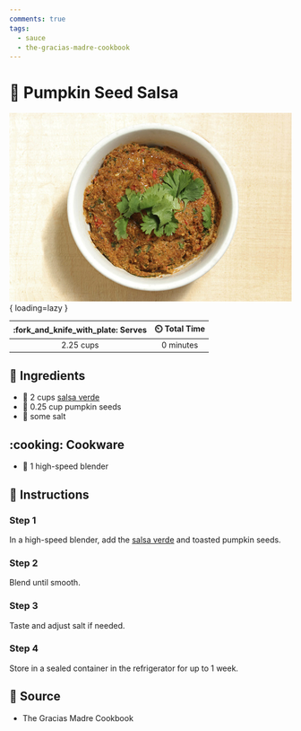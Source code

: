 ```yaml
---
comments: true
tags:
  - sauce
  - the-gracias-madre-cookbook
---
```

# :jack_o_lantern: Pumpkin Seed Salsa

![Pumpkin Seed Salsa][1]{ loading=lazy }

| :fork_and_knife_with_plate: Serves | :timer_clock: Total Time |
|:----------------------------------:|:-----------------------: |
| 2.25 cups | 0 minutes |

## :salt: Ingredients

- :tomato: 2 cups [salsa verde][2]
- :jack_o_lantern: 0.25 cup pumpkin seeds
- :salt: some salt

## :cooking: Cookware

- :cup_with_straw: 1 high-speed blender

## :pencil: Instructions

### Step 1

In a high-speed blender, add the [salsa verde][2] and toasted pumpkin seeds.

### Step 2

Blend until smooth.

### Step 3

Taste and adjust salt if needed.

### Step 4

Store in a sealed container in the refrigerator for up to 1 week.

## :link: Source

- The Gracias Madre Cookbook

[1]: <../assets/images/pumpkin-seed-salsa.jpg>
[2]: <./salsa-verde.md>
